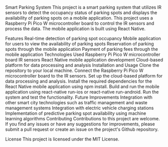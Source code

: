 Smart Parking System
This project is a smart parking system that utilizes IR sensors to detect the occupancy status of parking spots and displays the availability of parking spots on a mobile application. This project uses a Raspberry Pi Pico W microcontroller board to control the IR sensors and process the data. The mobile application is built using React Native.

Features
Real-time detection of parking spot occupancy
Mobile application for users to view the availability of parking spots
Reservation of parking spots through the mobile application
Payment of parking fees through the mobile application
Technologies Used
Raspberry Pi Pico W microcontroller board
IR sensors
React Native mobile application development
Cloud-based platform for data processing and analysis
Installation and Usage
Clone the repository to your local machine.
Connect the Raspberry Pi Pico W microcontroller board to the IR sensors.
Set up the cloud-based platform for data processing and analysis.
Install the required dependencies for the React Native mobile application using npm install.
Build and run the mobile application using react-native run-ios or react-native run-android.
Run the system and test the functionality.
Future Improvements
Integration with other smart city technologies such as traffic management and waste management systems
Integration with electric vehicle charging stations
Implementation of predictive parking spot availability using machine learning algorithms
Contributing
Contributions to this project are welcome. If you find any issues or have any suggestions for improvements, please submit a pull request or create an issue on the project's Github repository.

License
This project is licensed under the MIT License.
